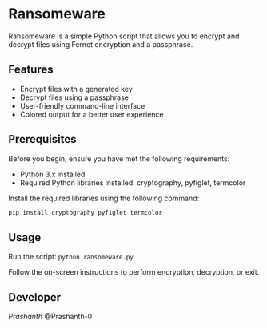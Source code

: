 # Ransomeware


Ransomeware is a simple Python script that allows you to encrypt and decrypt files using Fernet encryption and a passphrase.

## Features

- Encrypt files with a generated key
- Decrypt files using a passphrase
- User-friendly command-line interface
- Colored output for a better user experience

## Prerequisites

Before you begin, ensure you have met the following requirements:

- Python 3.x installed
- Required Python libraries installed: cryptography, pyfiglet, termcolor

Install the required libraries using the following command:

```bash
pip install cryptography pyfiglet termcolor 
```

## Usage

Run the script:
  ```python ransomeware.py```

Follow the on-screen instructions to perform encryption, decryption, or exit.

## Developer

_Prashanth_ @Prashanth-0

